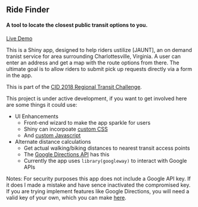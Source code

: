 ## Ride Finder
#### A tool to locate the closest public transit options to you.
[Live Demo](https://nathanday.shinyapps.io/ride_finder/)

This is a Shiny app, designed to help riders ustilize [JAUNT], an on demand tranist service for area surrounding Charlottesville, Virginia. A user can enter an address and get a map with the route options from there. The ultimate goal is to allow riders to submit pick up requests  directly via a form in the app.

This is part of the [CID 2018 Regional Transit Challenge](https://github.com/Smart-Cville/CID-2018-Regional-Transit-Challenge).

This project is under active development, if you want to get involved here are some things it could use:

* UI Enhancements
    + Front-end wizard to make the app sparkle for users
    + Shiny can incorpoate [custom CSS](https://shiny.rstudio.com/articles/css.html)
    + And [custom Javascript](https://shiny.rstudio.com/articles/packaging-javascript.html)
* Alternate distance calculations
    + Get actual walking/biking distances to nearest transit access points
    + The [Google Directions API](https://developers.google.com/maps/documentation/directions/start) has this
    + Currently the app uses `library(googleway)` to interact with Google APIs
    
Notes:
For security purposes this app does not include a Google API key. If it does I made a mistake and have sence inactivated the compromised key. If you are trying implement features like Google Directions, you will need a valid key of your own, which you can make [here](https://developers.google.com/maps/documentation/directions/get-api-key).



